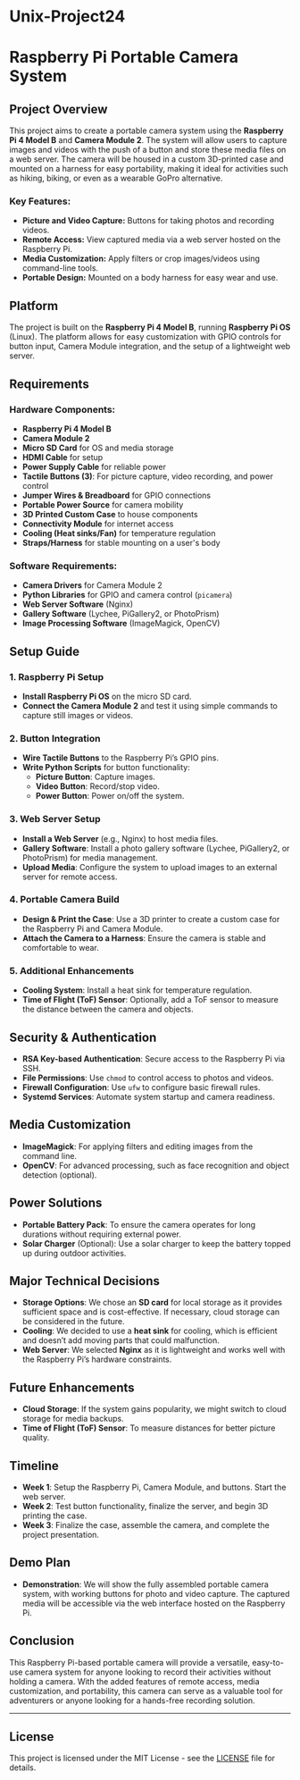 # Unix-Project24
# Raspberry Pi Portable Camera System

## Project Overview

This project aims to create a portable camera system using the **Raspberry Pi 4 Model B** and **Camera Module 2**. The system will allow users to capture images and videos with the push of a button and store these media files on a web server. The camera will be housed in a custom 3D-printed case and mounted on a harness for easy portability, making it ideal for activities such as hiking, biking, or even as a wearable GoPro alternative.

### Key Features:
- **Picture and Video Capture:** Buttons for taking photos and recording videos.
- **Remote Access:** View captured media via a web server hosted on the Raspberry Pi.
- **Media Customization:** Apply filters or crop images/videos using command-line tools.
- **Portable Design:** Mounted on a body harness for easy wear and use.

## Platform

The project is built on the **Raspberry Pi 4 Model B**, running **Raspberry Pi OS** (Linux). The platform allows for easy customization with GPIO controls for button input, Camera Module integration, and the setup of a lightweight web server.

## Requirements

### Hardware Components:
- **Raspberry Pi 4 Model B**
- **Camera Module 2**
- **Micro SD Card** for OS and media storage
- **HDMI Cable** for setup
- **Power Supply Cable** for reliable power
- **Tactile Buttons (3)**: For picture capture, video recording, and power control
- **Jumper Wires & Breadboard** for GPIO connections
- **Portable Power Source** for camera mobility
- **3D Printed Custom Case** to house components
- **Connectivity Module** for internet access
- **Cooling (Heat sinks/Fan)** for temperature regulation
- **Straps/Harness** for stable mounting on a user's body

### Software Requirements:
- **Camera Drivers** for Camera Module 2
- **Python Libraries** for GPIO and camera control (`picamera`)
- **Web Server Software** (Nginx)
- **Gallery Software** (Lychee, PiGallery2, or PhotoPrism)
- **Image Processing Software** (ImageMagick, OpenCV)

## Setup Guide

### 1. Raspberry Pi Setup
- **Install Raspberry Pi OS** on the micro SD card.
- **Connect the Camera Module 2** and test it using simple commands to capture still images or videos.

### 2. Button Integration
- **Wire Tactile Buttons** to the Raspberry Pi’s GPIO pins.
- **Write Python Scripts** for button functionality:
  - **Picture Button**: Capture images.
  - **Video Button**: Record/stop video.
  - **Power Button**: Power on/off the system.

### 3. Web Server Setup
- **Install a Web Server** (e.g., Nginx) to host media files.
- **Gallery Software**: Install a photo gallery software (Lychee, PiGallery2, or PhotoPrism) for media management.
- **Upload Media**: Configure the system to upload images to an external server for remote access.

### 4. Portable Camera Build
- **Design & Print the Case**: Use a 3D printer to create a custom case for the Raspberry Pi and Camera Module.
- **Attach the Camera to a Harness**: Ensure the camera is stable and comfortable to wear.

### 5. Additional Enhancements
- **Cooling System**: Install a heat sink for temperature regulation.
- **Time of Flight (ToF) Sensor**: Optionally, add a ToF sensor to measure the distance between the camera and objects.

## Security & Authentication

- **RSA Key-based Authentication**: Secure access to the Raspberry Pi via SSH.
- **File Permissions**: Use `chmod` to control access to photos and videos.
- **Firewall Configuration**: Use `ufw` to configure basic firewall rules.
- **Systemd Services**: Automate system startup and camera readiness.

## Media Customization

- **ImageMagick**: For applying filters and editing images from the command line.
- **OpenCV**: For advanced processing, such as face recognition and object detection (optional).

## Power Solutions

- **Portable Battery Pack**: To ensure the camera operates for long durations without requiring external power.
- **Solar Charger** (Optional): Use a solar charger to keep the battery topped up during outdoor activities.

## Major Technical Decisions

- **Storage Options**: We chose an **SD card** for local storage as it provides sufficient space and is cost-effective. If necessary, cloud storage can be considered in the future.
- **Cooling**: We decided to use a **heat sink** for cooling, which is efficient and doesn’t add moving parts that could malfunction.
- **Web Server**: We selected **Nginx** as it is lightweight and works well with the Raspberry Pi’s hardware constraints.

## Future Enhancements

- **Cloud Storage**: If the system gains popularity, we might switch to cloud storage for media backups.
- **Time of Flight (ToF) Sensor**: To measure distances for better picture quality.

## Timeline

- **Week 1**: Setup the Raspberry Pi, Camera Module, and buttons. Start the web server.
- **Week 2**: Test button functionality, finalize the server, and begin 3D printing the case.
- **Week 3**: Finalize the case, assemble the camera, and complete the project presentation.

## Demo Plan

- **Demonstration**: We will show the fully assembled portable camera system, with working buttons for photo and video capture. The captured media will be accessible via the web interface hosted on the Raspberry Pi.

## Conclusion

This Raspberry Pi-based portable camera will provide a versatile, easy-to-use camera system for anyone looking to record their activities without holding a camera. With the added features of remote access, media customization, and portability, this camera can serve as a valuable tool for adventurers or anyone looking for a hands-free recording solution.

---

## License

This project is licensed under the MIT License - see the [LICENSE](LICENSE) file for details.
